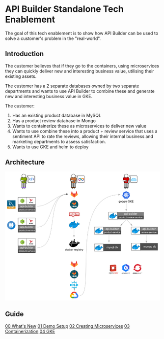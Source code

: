 # API Builder Standalone Tech Enablement

The goal of this tech enablement is to show how API Builder can be used to solve a customer's problem in the "real-world".

## Introduction

The customer believes that if they go to the containers, using microservices they can quickly deliver new and interesting business value, utilising their existing assets.

The customer has a 2 separate databases owned by two separate departments and wants to use API Builder to combine these and generate new and interesting business value in GKE.

The customer:

1. Has an existing product database in MySQL
1. Has a product review database in Mongo
1. Wants to containerize these as microservices to deliver new value
1. Wants to use combine these into a product + review service that uses a sentiment API to rate the reviews, allowing their internal business and marketing departments to assess satisfaction.
1. Wants to use GKE and helm to deploy

## Architecture

![GitHub Logo](/images/architecture.png)

## Guide

[00 What's New](./00_whats_new)
[01 Demo Setup](./01_demo_setup)
[02 Creating Microservices](./02_creating_microservices)
[03 Containerization](./03_containerization)
[04 GKE](./04_gke)
